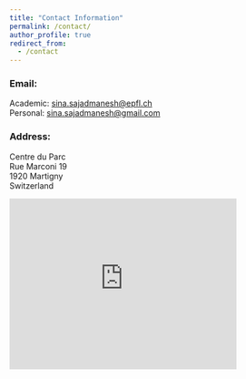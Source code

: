 ```yaml
---
title: "Contact Information"
permalink: /contact/
author_profile: true
redirect_from:
  - /contact
---
```


### Email:  
Academic: [sina.sajadmanesh@epfl.ch](mailto:sina.sajadmanesh@epfl.ch)  
Personal: [sina.sajadmanesh@gmail.com](mailto:sina.sajadmanesh@gmail.com)

### Address:  
Centre du Parc  
Rue Marconi 19  
1920 Martigny  
Switzerland  

<iframe src="https://www.google.com/maps/embed?pb=!1m18!1m12!1m3!1d2766.0766458284797!2d7.082254315095999!3d46.10937969818228!2m3!1f0!2f0!3f0!3m2!1i1024!2i768!4f13.1!3m3!1m2!1s0x478ec8341cff7c53%3A0x686ab6eb2f7231d7!2sIdiap%20Research%20Institute!5e0!3m2!1sen!2sch!4v1570653667719!5m2!1sen!2sch" width="400" height="300" frameborder="0" style="border:0;" allowfullscreen=""></iframe>
